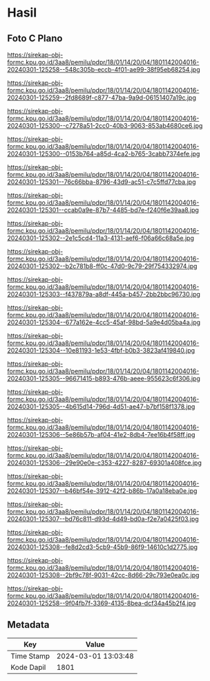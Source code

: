 # Hasil

## Foto C Plano

https://sirekap-obj-formc.kpu.go.id/3aa8/pemilu/pdpr/18/01/14/20/04/1801142004016-20240301-125258--548c305b-eccb-4f01-ae99-38f95eb68254.jpg

https://sirekap-obj-formc.kpu.go.id/3aa8/pemilu/pdpr/18/01/14/20/04/1801142004016-20240301-125259--2fd8689f-c877-47ba-9a9d-06151407a19c.jpg

https://sirekap-obj-formc.kpu.go.id/3aa8/pemilu/pdpr/18/01/14/20/04/1801142004016-20240301-125300--c7278a51-2cc0-40b3-9063-853ab4680ce6.jpg

https://sirekap-obj-formc.kpu.go.id/3aa8/pemilu/pdpr/18/01/14/20/04/1801142004016-20240301-125300--0153b764-a85d-4ca2-b765-3cabb7374efe.jpg

https://sirekap-obj-formc.kpu.go.id/3aa8/pemilu/pdpr/18/01/14/20/04/1801142004016-20240301-125301--76c66bba-8796-43d9-ac51-c7c5ffd77cba.jpg

https://sirekap-obj-formc.kpu.go.id/3aa8/pemilu/pdpr/18/01/14/20/04/1801142004016-20240301-125301--ccab0a9e-87b7-4485-bd7e-f240f6e39aa8.jpg

https://sirekap-obj-formc.kpu.go.id/3aa8/pemilu/pdpr/18/01/14/20/04/1801142004016-20240301-125302--2e1c5cd4-11a3-4131-aef6-f06a66c68a5e.jpg

https://sirekap-obj-formc.kpu.go.id/3aa8/pemilu/pdpr/18/01/14/20/04/1801142004016-20240301-125302--b2c781b8-ff0c-47d0-9c79-29f754332974.jpg

https://sirekap-obj-formc.kpu.go.id/3aa8/pemilu/pdpr/18/01/14/20/04/1801142004016-20240301-125303--f437879a-a8df-445a-b457-2bb2bbc96730.jpg

https://sirekap-obj-formc.kpu.go.id/3aa8/pemilu/pdpr/18/01/14/20/04/1801142004016-20240301-125304--677a162e-4cc5-45af-98bd-5a9e4d05ba4a.jpg

https://sirekap-obj-formc.kpu.go.id/3aa8/pemilu/pdpr/18/01/14/20/04/1801142004016-20240301-125304--10e81193-1e53-4fbf-b0b3-3823af419840.jpg

https://sirekap-obj-formc.kpu.go.id/3aa8/pemilu/pdpr/18/01/14/20/04/1801142004016-20240301-125305--96671415-b893-476b-aeee-955623c6f306.jpg

https://sirekap-obj-formc.kpu.go.id/3aa8/pemilu/pdpr/18/01/14/20/04/1801142004016-20240301-125305--4b615d14-796d-4d51-ae47-b7bf158f1378.jpg

https://sirekap-obj-formc.kpu.go.id/3aa8/pemilu/pdpr/18/01/14/20/04/1801142004016-20240301-125306--5e86b57b-af04-41e2-8db4-7ee16b4f58ff.jpg

https://sirekap-obj-formc.kpu.go.id/3aa8/pemilu/pdpr/18/01/14/20/04/1801142004016-20240301-125306--29e90e0e-c353-4227-8287-69301a408fce.jpg

https://sirekap-obj-formc.kpu.go.id/3aa8/pemilu/pdpr/18/01/14/20/04/1801142004016-20240301-125307--b46bf54e-3912-42f2-b86b-17a0a18eba0e.jpg

https://sirekap-obj-formc.kpu.go.id/3aa8/pemilu/pdpr/18/01/14/20/04/1801142004016-20240301-125307--bd76c811-d93d-4d49-bd0a-f2e7a0425f03.jpg

https://sirekap-obj-formc.kpu.go.id/3aa8/pemilu/pdpr/18/01/14/20/04/1801142004016-20240301-125308--fe8d2cd3-5cb9-45b9-86f9-14610c1d2775.jpg

https://sirekap-obj-formc.kpu.go.id/3aa8/pemilu/pdpr/18/01/14/20/04/1801142004016-20240301-125308--2bf9c78f-9031-42cc-8d66-29c793e0ea0c.jpg

https://sirekap-obj-formc.kpu.go.id/3aa8/pemilu/pdpr/18/01/14/20/04/1801142004016-20240301-125258--9f04fb7f-3369-4135-8bea-dcf34a45b2f4.jpg


## Metadata

| Key        | Value               |
| ---------- | ------------------- |
| Time Stamp | 2024-03-01 13:03:48 |
| Kode Dapil | 1801                |



